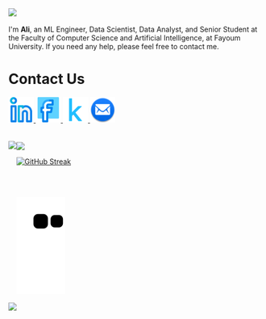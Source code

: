<!--     Header -->
<img src="https://capsule-render.vercel.app/api?type=waving&color=gradient&height=200&section=header&text=Hello%20World!😁&fontSize=70&animation=blink&fontAlign=33&fontAlignY=30" />
<!--     Paragragh -->
<p>I'm <b>Ali</b>, an ML Engineer, Data Scientist, Data Analyst, and Senior Student at the Faculty of Computer Science and Artificial Intelligence, at Fayoum University. If you need any help, please feel free to contact me.</p>
<!--     Links -->

<h1>Contact Us</h1>
<a href="https://www.linkedin.com/in/ِali-mohamed-4218391b1">
  <img height="50" src="linkedin.png"/>
</a>
<a href="https://www.facebook.com/profile.php?id=100078176362609&mibextid=b06tZ0">
  <img height="50" src="facebook.png"/>
</a>
<a href="https://www.kaggle.com/alimohamed01">
  <img height="50" src="kaggle.png"/>
</a>
<a href="mailto:alim9hamem1000@gmail.com">
  <img height="50" src="email.png"/>
</a>
<!--     Stats -->
<br>
<br>
<br> 

<a href="https://github.com/alim9hamed/github-readme-stats">
  <img height=200 align="left" src="https://github-readme-stats.vercel.app/api?username=alim9hamed" />
</a>
<a href="https://github.com/alim9hamed/convoychat">
  <img height=200 align="center" src="https://github-readme-stats.vercel.app/api/top-langs?username=alim9hamed&layout=compact&langs_count=8&card_width=500" />
</a>

[![GitHub Streak](https://github-readme-streak-stats.herokuapp.com?user=alim9hamed&theme=prussian&hide_border=true&border_radius=10&date_format=%5BY%20%5DM%20j&exclude_days=Sun%2CMon%2CTue%2CWed%2CThu%2CFri%2CSat&card_width=1000)](https://git.io/streak-stats)
<!--     Snake Game -->
<br>
<br>

![snake gif](https://github.com/alim9hamed/alim9hamed/blob/output/github-contribution-grid-snake.svg)
<!--     Footer -->
<img src="https://capsule-render.vercel.app/api?type=waving&color=gradient&height=100&section=footer&fontSize=70&animation=blink&fontAlign=33&fontAlignY=30" />
